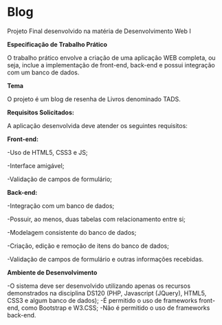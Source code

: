 # Blog
Projeto Final desenvolvido na matéria de Desenvolvimento Web I

**Especificação de Trabalho Prático**

O trabalho prático envolve a criação de uma aplicação WEB completa, ou seja, inclue a implementação de front-end, back-end e possui integração com um banco de dados.

**Tema**

O projeto é um blog de resenha de Livros denominado TADS.

**Requisitos Solicitados:**


A aplicação desenvolvida deve atender os seguintes requisitos:

**Front-end:**

  -Uso de HTML5, CSS3 e JS;
  
  -Interface amigável;
  
  -Validação de campos de formulário;

**Back-end:**

  -Integração com um banco de dados;
  
  -Possuir, ao menos, duas tabelas com relacionamento entre si;
  
  -Modelagem consistente do banco de dados;
  
  -Criação, edição e remoção de itens do banco de dados;
  
  -Validação de campos de formulário e outras informações recebidas.
  
  **Ambiente de Desenvolvimento**

-O sistema deve ser desenvolvido utilizando apenas os recursos demonstrados na disciplina DS120 (PHP, Javascript (JQuery), HTML5, CSS3 e algum banco de dados);
-É permitido o uso de frameworks front-end, como Bootstrap e W3.CSS;
-Não é permitido o uso de frameworks back-end.
